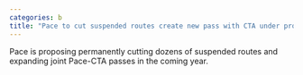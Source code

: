 ```yaml
---
categories: b
title: "Pace to cut suspended routes create new pass with CTA under proposed 2023 budget"
---
```

Pace is proposing permanently cutting dozens of suspended routes and expanding joint Pace-CTA passes in the coming year.